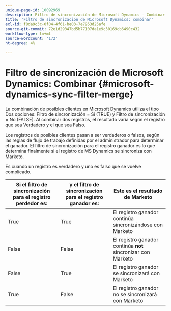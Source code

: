 ```yaml
---
unique-page-id: 10092969
description: Filtro de sincronización de Microsoft Dynamics - Combinar - Documentos de Marketo - Documentación del producto
title: 'Filtro de sincronización de Microsoft Dynamics: combinar'
exl-id: f8da9c3c-0f04-4f61-be03-7e7953d25afe
source-git-commit: 72e1d29347bd5b77107da1e9c30169cb6490c432
workflow-type: tm+mt
source-wordcount: '172'
ht-degree: 4%

---
```


# Filtro de sincronización de Microsoft Dynamics: Combinar {#microsoft-dynamics-sync-filter-merge}

La combinación de posibles clientes en Microsoft Dynamics utiliza el tipo Dos opciones: Filtro de sincronización = Sí (TRUE) y Filtro de sincronización = No (FALSE). Al combinar dos registros, el resultado varía según el registro que sea Verdadero y el que sea Falso.

Los registros de posibles clientes pasan a ser verdaderos o falsos, según las reglas de flujo de trabajo definidas por el administrador para determinar el ganador. El filtro de sincronización para el registro ganador es lo que determina finalmente si el registro de MS Dynamics se sincroniza con Marketo.

Es cuando un registro es verdadero y uno es falso que se vuelve complicado.

| Si el filtro de sincronización para el registro perdedor es: | y el filtro de sincronización para el registro ganador es: | Este es el resultado de Marketo |
|---|---|---|
| True | True | El registro ganador continúa sincronizándose con Marketo |
| False | False | El registro ganador continúa **not** sincronizar con Marketo |
| False | True | El registro ganador se sincronizará con Marketo |
| True | False | El registro ganador no se sincronizará con Marketo |
